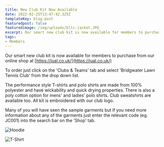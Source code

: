 ```yaml
---
title: New Club Kit Now Available
date: 2022-02-25T13:47:42.325Z
templateKey: blog-post
featuredpost: false
featuredimage: /img/uploads/bltc-jacket.JPG
excerpt: Our smart new club kit is now available for members to purchase from our online shop
tags:
- Members
---
```


Our smart new club kit is now available for members to purchase from our online shop at [https://jual.co.uk/](https://jual.co.uk/)

To order just click on the 'Clubs & Teams' tab and select 'Bridgwater Lawn Tennis Club' from the drop down list.

The performance style T-shirts and polo shirts are made from 100% polyester and have wickability and quick drying properties. There is also a poly cotton option for mens' and ladies' polo shirts. Club sweatshirts are available too. All kit is embroidered with our club logo.

Many of you will have seen the sample garments but if you need more information about any of the garments just enter the relevant code (eg. JC001) into the search bar on the 'Shop' tab.


![Hoodie](/img/uploads/bltc-jacket.JPG)


![T-Shirt](/img/uploads/bltc-tshirt.JPG)